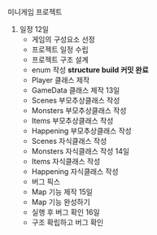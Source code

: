 미니게임 프로젝트
1. 일정
   12일
     - 게임의 구성요소 선정
     - 프로젝트 일정 수립
     - 프로젝트 구조 설계
     - enum 작성 **structure build 커밋 완료**
     - Player 클래스 제작
     - GameData 클래스 제작
   13일
     - Scenes 부모추상클래스 작성
     - Monsters 부모추상클래스 작성
     - Items 부모추상클래스 작성
     - Happening 부모추상클래스 작성
     - Scenes 자식클래스 작성
     - Monsters 자식클래스 작성
   14일
     - Items 자식클래스 작성
     - Happening 자식클래스 작성
     - 버그 픽스
     - Map 기능 제작
   15일
     - Map 기능 완성하기
     - 실행 후 버그 확인
   16일
     - 구조 확립하고 버그 확인
   

